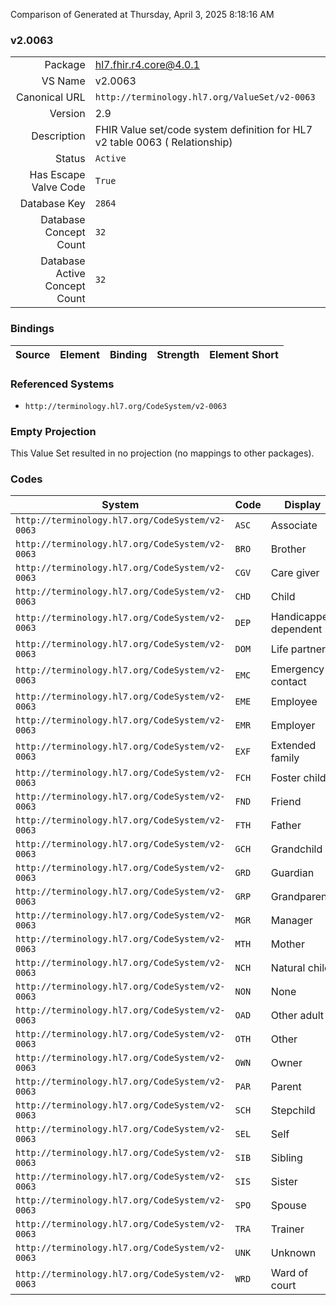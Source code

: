 Comparison of 
Generated at Thursday, April 3, 2025 8:18:16 AM

### v2.0063

|      |     |
| ---: | --- |
| Package | hl7.fhir.r4.core@4.0.1 |
| VS Name | v2.0063 |
| Canonical URL | `http://terminology.hl7.org/ValueSet/v2-0063` |
| Version | 2.9 |
| Description | FHIR Value set/code system definition for HL7 v2 table 0063 ( Relationship) |
| Status | `Active` |
| Has Escape Valve Code | `True` |
| Database Key | `2864` |
| Database Concept Count | `32` |
| Database Active Concept Count | `32` |
### Bindings

| Source | Element | Binding | Strength | Element Short |
| ------ | ------- | ------- | -------- | ------------- |

### Referenced Systems

* `http://terminology.hl7.org/CodeSystem/v2-0063`
### Empty Projection

This Value Set resulted in no projection (no mappings to other packages).

### Codes

| System | Code | Display |
| ------ | ---- | ------- |
| `http://terminology.hl7.org/CodeSystem/v2-0063` | `ASC` | Associate |
| `http://terminology.hl7.org/CodeSystem/v2-0063` | `BRO` | Brother |
| `http://terminology.hl7.org/CodeSystem/v2-0063` | `CGV` | Care giver |
| `http://terminology.hl7.org/CodeSystem/v2-0063` | `CHD` | Child |
| `http://terminology.hl7.org/CodeSystem/v2-0063` | `DEP` | Handicapped dependent |
| `http://terminology.hl7.org/CodeSystem/v2-0063` | `DOM` | Life partner |
| `http://terminology.hl7.org/CodeSystem/v2-0063` | `EMC` | Emergency contact |
| `http://terminology.hl7.org/CodeSystem/v2-0063` | `EME` | Employee |
| `http://terminology.hl7.org/CodeSystem/v2-0063` | `EMR` | Employer |
| `http://terminology.hl7.org/CodeSystem/v2-0063` | `EXF` | Extended family |
| `http://terminology.hl7.org/CodeSystem/v2-0063` | `FCH` | Foster child |
| `http://terminology.hl7.org/CodeSystem/v2-0063` | `FND` | Friend |
| `http://terminology.hl7.org/CodeSystem/v2-0063` | `FTH` | Father |
| `http://terminology.hl7.org/CodeSystem/v2-0063` | `GCH` | Grandchild |
| `http://terminology.hl7.org/CodeSystem/v2-0063` | `GRD` | Guardian |
| `http://terminology.hl7.org/CodeSystem/v2-0063` | `GRP` | Grandparent |
| `http://terminology.hl7.org/CodeSystem/v2-0063` | `MGR` | Manager |
| `http://terminology.hl7.org/CodeSystem/v2-0063` | `MTH` | Mother |
| `http://terminology.hl7.org/CodeSystem/v2-0063` | `NCH` | Natural child |
| `http://terminology.hl7.org/CodeSystem/v2-0063` | `NON` | None |
| `http://terminology.hl7.org/CodeSystem/v2-0063` | `OAD` | Other adult |
| `http://terminology.hl7.org/CodeSystem/v2-0063` | `OTH` | Other |
| `http://terminology.hl7.org/CodeSystem/v2-0063` | `OWN` | Owner |
| `http://terminology.hl7.org/CodeSystem/v2-0063` | `PAR` | Parent |
| `http://terminology.hl7.org/CodeSystem/v2-0063` | `SCH` | Stepchild |
| `http://terminology.hl7.org/CodeSystem/v2-0063` | `SEL` | Self |
| `http://terminology.hl7.org/CodeSystem/v2-0063` | `SIB` | Sibling |
| `http://terminology.hl7.org/CodeSystem/v2-0063` | `SIS` | Sister |
| `http://terminology.hl7.org/CodeSystem/v2-0063` | `SPO` | Spouse |
| `http://terminology.hl7.org/CodeSystem/v2-0063` | `TRA` | Trainer |
| `http://terminology.hl7.org/CodeSystem/v2-0063` | `UNK` | Unknown |
| `http://terminology.hl7.org/CodeSystem/v2-0063` | `WRD` | Ward of court |
